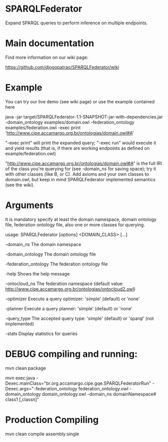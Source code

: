 SPARQLFederator
===============

Expand SPARQL queries to perform inference on multiple endpoints.


Main documentation
==================

Find more information on our wiki page:

https://github.com/djogopatrao/SPARQLFederator/wiki

Example
=======

You can try our live demo (see wiki page) or use the example contained here

java -jar target/SPARQLFederator-1.1-SNAPSHOT-jar-with-dependencies.jar -domain_ontology examples/domain.owl -federation_ontology examples/federation.owl  -exec print 'http://www.cipe.accamargo.org.br/ontologias/domain.owl#A'

"-exec print" will print the expanded query; "-exec run" would execute it and yield results (that is, if there are working endpoints as defined on example/federation.owl)

"http://www.cipe.accamargo.org.br/ontologias/domain.owl#A" is the full IRI of the class you're querying for (see -domain_ns for saving space); try it with other classes (like B, or C). Add axioms and your own classes to domain.owl, but keep in mind SPARQLFederator implemented semantics (see the wiki).


Arguments
=========

It is mandatory specify at least the domain namespace, domain ontology file, federation ontology file, also one or more classes for querying.

usage: SPARQLFederator [options] <DOMAIN_CLASS> [...]

 -domain_ns <arg>             The domain namespace
 
 -domain_ontology <arg>       The domain ontology file
 
 -federation_ontology <arg>   The federation ontology file
 
 -help                        Shows the help message
 
 -ontocloud_ns <arg>          The federation namespace (default value: http://www.cipe.accamargo.org.br/ontologias/ontocloud2.owl)
 
 -optimizer <arg>             Execute a query optimizer: 'simple' (default) or 'none'
 
 -planner <arg>               Execute a query planner: 'simple' (default) or 'none'
 
 -query_type <arg>            The accepted query type: 'simple' (default) or 'sparql' (not implemented)
 
 -stats                       Display statistics for queries


DEBUG compiling and running:
===========================

mvn clean package 

mvn exec:java -Dexec.mainClass="br.org.accamargo.cipe.gqe.SPARQLFederatorRun" -Dexec.args="-federation_ontology federation_ontology.owl -domain_ontology domain_ontology.owl  -domain_ns domainNamespace# class1 [,classn]"


Production Compiling
====================

mvn clean compile assembly:single


